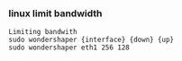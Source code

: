 ###  linux limit bandwidth





 

```
Limiting bandwith
sudo wondershaper {interface} {down} {up}
sudo wondershaper eth1 256 128
```
